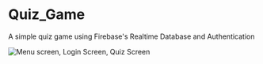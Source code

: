 # Quiz_Game

A simple quiz game using Firebase's Realtime Database and Authentication

![Menu screen, Login Screen, Quiz Screen](https://i.imgur.com/18aGcI3.png)
